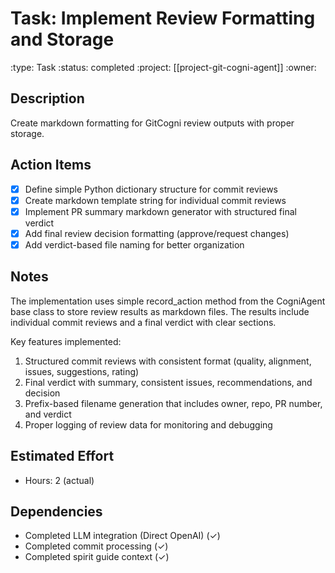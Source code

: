 # Task: Implement Review Formatting and Storage
:type: Task
:status: completed
:project: [[project-git-cogni-agent]]
:owner:

## Description
Create markdown formatting for GitCogni review outputs with proper storage.

## Action Items
- [x] Define simple Python dictionary structure for commit reviews
- [x] Create markdown template string for individual commit reviews
- [x] Implement PR summary markdown generator with structured final verdict
- [x] Add final review decision formatting (approve/request changes)
- [x] Add verdict-based file naming for better organization

## Notes
The implementation uses simple record_action method from the CogniAgent base class to store review results as markdown files. The results include individual commit reviews and a final verdict with clear sections.

Key features implemented:
1. Structured commit reviews with consistent format (quality, alignment, issues, suggestions, rating)
2. Final verdict with summary, consistent issues, recommendations, and decision
3. Prefix-based filename generation that includes owner, repo, PR number, and verdict
4. Proper logging of review data for monitoring and debugging

## Estimated Effort
- Hours: 2 (actual)

## Dependencies
- Completed LLM integration (Direct OpenAI) (✓)
- Completed commit processing (✓)
- Completed spirit guide context (✓)